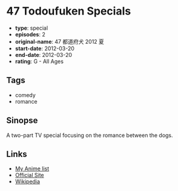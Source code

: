 # 47 Todoufuken Specials

-   **type**: special
-   **episodes**: 2
-   **original-name**: 47 都道府犬 2012 夏
-   **start-date**: 2012-03-20
-   **end-date**: 2012-03-20
-   **rating**: G - All Ages

## Tags

-   comedy
-   romance

## Sinopse

A two-part TV special focusing on the romance between the dogs.

## Links

-   [My Anime list](https://myanimelist.net/anime/29835/47_Todoufuken_Specials)
-   [Official Site](http://47todoufuken.jp/)
-   [Wikipedia](http://ja.wikipedia.org/wiki/%E5%A3%B0%E5%84%AA%E3%83%90%E3%83%A9%E3%82%A8%E3%83%86%E3%82%A3%E3%83%BC_SAY!YOU!SAY!ME!#47.E9.83.BD.E9.81.93.E5.BA.9C.E7.8A.AC)
